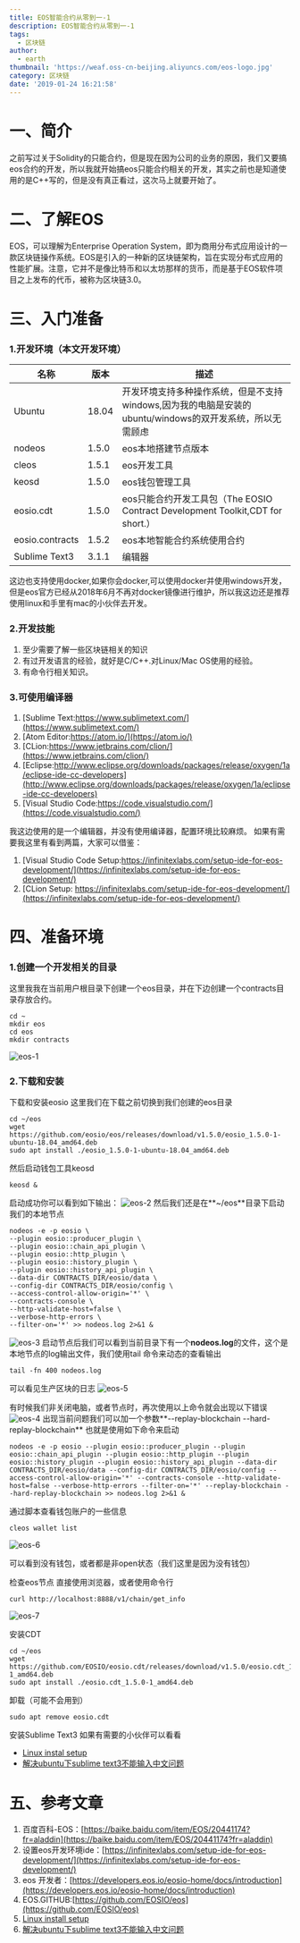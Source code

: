 ```yaml
---
title: EOS智能合约从零到一-1
description: EOS智能合约从零到一-1
tags:
  - 区块链
author:
  - earth
thumbnail: 'https://weaf.oss-cn-beijing.aliyuncs.com/eos-logo.jpg'
category: 区块链
date: '2019-01-24 16:21:58'
---
```

一、简介
=========
之前写过关于Solidity的只能合约，但是现在因为公司的业务的原因，我们又要搞eos合约的开发，所以我就开始搞eos只能合约相关的开发，其实之前也是知道使用的是C++写的，但是没有真正看过，这次马上就要开始了。

二、了解EOS
===========
EOS，可以理解为Enterprise Operation System，即为商用分布式应用设计的一款区块链操作系统。EOS是引入的一种新的区块链架构，旨在实现分布式应用的性能扩展。注意，它并不是像比特币和以太坊那样的货币，而是基于EOS软件项目之上发布的代币，被称为区块链3.0。

三、入门准备
========
### 1.开发环境（本文开发环境）
| 名称 | 版本 |描述|
| --- | --- | --- |
|Ubuntu         |18.04|开发环境支持多种操作系统，但是不支持windows,因为我的电脑是安装的ubuntu/windows的双开发系统，所以无需顾虑|
|nodeos         |1.5.0|eos本地搭建节点版本|
|cleos          |1.5.1|eos开发工具|
|keosd          |1.5.0|eos钱包管理工具|
|eosio.cdt	    |1.5.0|eos只能合约开发工具包（The EOSIO Contract Development Toolkit,CDT for short.）|
|eosio.contracts|1.5.2|eos本地智能合约系统使用合约|
|Sublime Text3  |3.1.1|编辑器|

这边也支持使用docker,如果你会docker,可以使用docker并使用windows开发，但是eos官方已经从2018年6月不再对docker镜像进行维护，所以我这边还是推荐使用linux和手里有mac的小伙伴去开发。

### 2.开发技能

1. 至少需要了解一些区块链相关的知识
2. 有过开发语言的经验，就好是C/C++.对Linux/Mac OS使用的经验。
3. 有命令行相关知识。

### 3.可使用编译器

1. [Sublime Text:https://www.sublimetext.com/](https://www.sublimetext.com/)
2. [Atom Editor:https://atom.io/](https://atom.io/)
3. [CLion:https://www.jetbrains.com/clion/](https://www.jetbrains.com/clion/)
4. [Eclipse:http://www.eclipse.org/downloads/packages/release/oxygen/1a/eclipse-ide-cc-developers](http://www.eclipse.org/downloads/packages/release/oxygen/1a/eclipse-ide-cc-developers)
5. [Visual Studio Code:https://code.visualstudio.com/](https://code.visualstudio.com/)

我这边使用的是一个编辑器，并没有使用编译器，配置环境比较麻烦。
如果有需要我这里有看到两篇，大家可以借鉴：

1. [Visual Studio Code Setup:https://infinitexlabs.com/setup-ide-for-eos-development/](https://infinitexlabs.com/setup-ide-for-eos-development/)
2. [CLion Setup: https://infinitexlabs.com/setup-ide-for-eos-development/](https://infinitexlabs.com/setup-ide-for-eos-development/)

四、准备环境
===============
### 1.创建一个开发相关的目录
这里我我在当前用户根目录下创建一个eos目录，并在下边创建一个contracts目录存放合约。

``` shell
cd ~
mkdir eos
cd eos
mkdir contracts
```
![eos-1](https://weaf.oss-cn-beijing.aliyuncs.com/eos-1.png)
### 2.下载和安装
下载和安装eosio
这里我们在下载之前切换到我们创建的eos目录
```shell
cd ~/eos
wget https://github.com/eosio/eos/releases/download/v1.5.0/eosio_1.5.0-1-ubuntu-18.04_amd64.deb
sudo apt install ./eosio_1.5.0-1-ubuntu-18.04_amd64.deb
```
然后启动钱包工具keosd
``` shell
keosd &
```
启动成功你可以看到如下输出：
![eos-2](https://weaf.oss-cn-beijing.aliyuncs.com/eos-2.png)
然后我们还是在**~/eos**目录下启动我们的本地节点
```shell
nodeos -e -p eosio \
--plugin eosio::producer_plugin \
--plugin eosio::chain_api_plugin \
--plugin eosio::http_plugin \
--plugin eosio::history_plugin \
--plugin eosio::history_api_plugin \
--data-dir CONTRACTS_DIR/eosio/data \
--config-dir CONTRACTS_DIR/eosio/config \
--access-control-allow-origin='*' \
--contracts-console \
--http-validate-host=false \
--verbose-http-errors \
--filter-on='*' >> nodeos.log 2>&1 &
```
![eos-3](https://weaf.oss-cn-beijing.aliyuncs.com/eos-3.png)
启动节点后我们可以看到当前目录下有一个**nodeos.log**的文件，这个是本地节点的log输出文件，我们使用tail 命令来动态的查看输出

```shell
tail -fn 400 nodeos.log
```
可以看见生产区块的日志
![eos-5](https://weaf.oss-cn-beijing.aliyuncs.com/eos-5.png)

有时候我们非关闭电脑，或者节点时，再次使用以上命令就会出现以下错误
![eos-4](https://weaf.oss-cn-beijing.aliyuncs.com/eos-4.png)
出现当前问题我们可以加一个参数**--replay-blockchain --hard-replay-blockchain**
也就是使用如下命令来启动
```shell
nodeos -e -p eosio --plugin eosio::producer_plugin --plugin eosio::chain_api_plugin --plugin eosio::http_plugin --plugin eosio::history_plugin --plugin eosio::history_api_plugin --data-dir CONTRACTS_DIR/eosio/data --config-dir CONTRACTS_DIR/eosio/config --access-control-allow-origin='*' --contracts-console --http-validate-host=false --verbose-http-errors --filter-on='*' --replay-blockchain --hard-replay-blockchain >> nodeos.log 2>&1 &
```
通过脚本查看钱包账户的一些信息
```shell
cleos wallet list
```
![eos-6](https://weaf.oss-cn-beijing.aliyuncs.com/eos-6.png)

可以看到没有钱包，或者都是非open状态（我们这里是因为没有钱包）

检查eos节点
直接使用浏览器，或者使用命令行
```shell
curl http://localhost:8888/v1/chain/get_info
```
![eos-7](https://weaf.oss-cn-beijing.aliyuncs.com/eos-7.png)

安装CDT
```shell
cd ~/eos
wget https://github.com/EOSIO/eosio.cdt/releases/download/v1.5.0/eosio.cdt_1.5.0-1_amd64.deb
sudo apt install ./eosio.cdt_1.5.0-1_amd64.deb
```
卸载（可能不会用到）
```shell
sudo apt remove eosio.cdt
```
安装Sublime Text3
如果有需要的小伙伴可以看看

- [Linux instal setup](http://www.sublimetext.com/docs/3/linux_repositories.html)
- [解决ubuntu下sublime text3不能输入中文问题](https://blog.csdn.net/lu_embedded/article/details/79558280)

五、参考文章
=========

1. 百度百科-EOS：[https://baike.baidu.com/item/EOS/20441174?fr=aladdin](https://baike.baidu.com/item/EOS/20441174?fr=aladdin)
2. 设置eos开发环境ide：[https://infinitexlabs.com/setup-ide-for-eos-development/](https://infinitexlabs.com/setup-ide-for-eos-development/)
3. eos 开发者：[https://developers.eos.io/eosio-home/docs/introduction](https://developers.eos.io/eosio-home/docs/introduction)
4. EOS.GITHUB:[https://github.com/EOSIO/eos](https://github.com/EOSIO/eos)
5. [Linux install setup](http://www.sublimetext.com/docs/3/linux_repositories.html)
6. [解决ubuntu下sublime text3不能输入中文问题](https://blog.csdn.net/lu_embedded/article/details/79558280)
